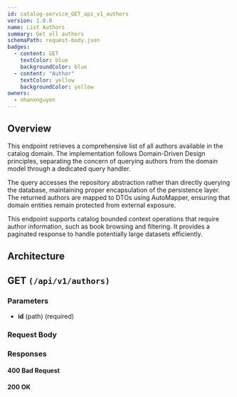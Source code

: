 ```yaml
---
id: catalog-service_GET_api_v1_authors
version: 1.0.0
name: List Authors
summary: Get all authors
schemaPath: request-body.json
badges:
  - content: GET
    textColor: blue
    backgroundColor: blue
  - content: "Author"
    textColor: yellow
    backgroundColor: yellow
owners:
  - nhanxnguyen
---
```


## Overview

This endpoint retrieves a comprehensive list of all authors available in the catalog domain. The implementation follows Domain-Driven Design principles, separating the concern of querying authors from the domain model through a dedicated query handler.

The query accesses the repository abstraction rather than directly querying the database, maintaining proper encapsulation of the persistence layer. The returned authors are mapped to DTOs using AutoMapper, ensuring that domain entities remain protected from external exposure.

This endpoint supports catalog bounded context operations that require author information, such as book browsing and filtering. It provides a paginated response to handle potentially large datasets efficiently.

## Architecture

<NodeGraph />

## GET `(/api/v1/authors)`

### Parameters

- **id** (path) (required)

### Request Body

<SchemaViewer file="request-body.json" maxHeight="500" id="request-body" />

### Responses

#### <span className="text-orange-500">400 Bad Request</span>

<SchemaViewer file="response-400.json" maxHeight="500" id="response-400" />

#### <span className="text-green-500">200 OK</span>

